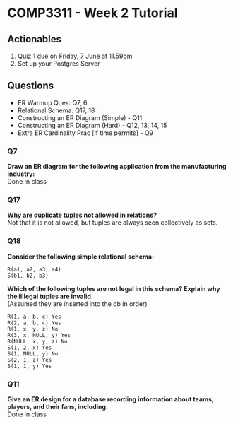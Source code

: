 # COMP3311 - Week 2 Tutorial
## Actionables
1. Quiz 1 due on Friday, 7 June at 11.59pm
2. Set up your Postgres Server


## Questions
- ER Warmup Ques: Q7, 6
- Relational Schema: Q17, 18
- Constructing an ER Diagram (Simple) - Q11
- Constructing an ER Diagram (Hard) - Q12, 13, 14, 15
- Extra ER Cardinality Prac [if time permits] - Q9


### Q7
**Draw an ER diagram for the following application from the manufacturing industry:**\
Done in class

### Q17
**Why are duplicate tuples not allowed in relations?**\
Not that it is not allowed, but tuples are always seen collectively as sets.

### Q18
**Consider the following simple relational schema:**
```
R(a1, a2, a3, a4)
S(b1, b2, b3)
```
**Which of the following tuples are not legal in this schema? Explain why the iillegal tuples are invalid.**\
(Assumed they are inserted into the db in order)
```
R(1, a, b, c) Yes
R(2, a, b, c) Yes
R(1, x, y, z) No
R(3, x, NULL, y) Yes
R(NULL, x, y, z) No
S(1, 2, x) Yes
S(1, NULL, y) No
S(2, 1, z) Yes
S(1, 1, y) Yes
```

### Q11
**Give an ER design for a database recording information about teams, players, and their fans, including:**\
Done in class
